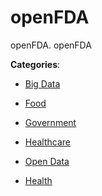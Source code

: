 # openFDA


openFDA. openFDA



**Categories**:

- [Big Data](https://github.com/apis-list/apis-list#big-data)

- [Food](https://github.com/apis-list/apis-list#food)

- [Government](https://github.com/apis-list/apis-list#government)

- [Healthcare](https://github.com/apis-list/apis-list#healthcare)

- [Open Data](https://github.com/apis-list/apis-list#open-data)

- [Health](https://github.com/apis-list/apis-list#health)



